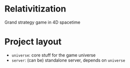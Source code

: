# Relativitization
Grand strategy game in 4D spacetime

# Project layout
* `universe`: core stuff for the game universe
* `server`: (can be) standalone server, depends on `universe`